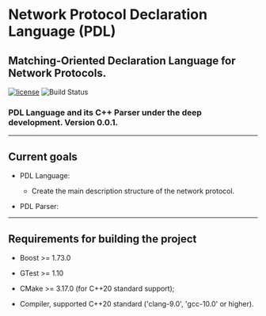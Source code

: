 # Network Protocol Declaration Language (PDL)
<h2><b>Matching-Oriented Declaration Language for Network Protocols.</b></h2>

[![license](https://img.shields.io/github/license/mashape/apistatus.svg)](https://github.com/Vitaliy-Grigoriev/PDL/blob/master/LICENSE)
![Build Status](https://github.com/Vitaliy-Grigoriev/PDL/actions/workflows/git.yml/badge.svg?branch=master)

<h3><b>PDL Language and its C++ Parser under the deep development.</b> Version 0.0.1.</h3>

--------------
<h2><b>Current goals</b></h2>

* PDL Language:
  * Create the main description structure of the network protocol.

* PDL Parser:

--------------
<h2><b>Requirements for building the project</b></h2>

* Boost >= 1.73.0

* GTest >= 1.10

* CMake >= 3.17.0 (for C++20 standard support);

* Compiler, supported C++20 standard ('clang-9.0', 'gcc-10.0' or higher).
